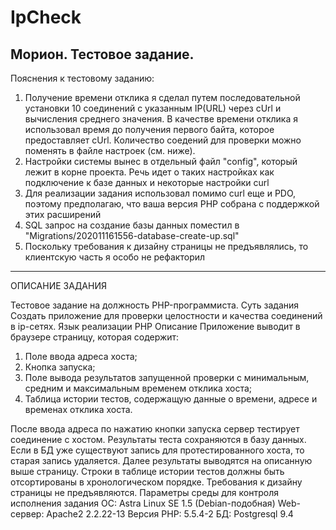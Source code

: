 # IpCheck
Морион. Тестовое задание.
--------------------------------------------------
Пояснения к тестовому заданию:
1) Получение времени отклика я сделал путем последовательной установки 10 соединений с указанным IP(URL) через cUrl и вычисления среднего значения. В качестве времени отклика я использовал время до получения первого байта, которое предоставляет cUrl.
Количество соедений для проверки можно поменять в файле настроек (см. ниже).
2) Настройки системы вынес в отдельный файл "config", который лежит в корне проекта. Речь идет о таких настройках как подключение к базе данных и некоторые настройки curl
3) Для реализации задания использовал помимо curl еще и PDO, поэтому предполагаю, что ваша версия PHP собрана с поддержкой этих расширений
4) SQL запрос на создание базы данных поместил в "Migrations/202011161556-database-create-up.sql"
5) Поскольку требования к дизайну страницы не предъявлялись, то клиентскую часть я особо не рефакторил
---------------------------------------------------
ОПИСАНИЕ ЗАДАНИЯ

Тестовое задание на должность PHP-программиста.
Суть задания
Создать приложение для проверки целостности и качества соединений в ip-сетях.
Язык реализации
PHP
Описание
Приложение выводит в браузере страницу, которая содержит:
1.	Поле ввода адреса хоста;
2.	Кнопка запуска;
3.	Поле вывода результатов запущенной проверки с минимальным, средним и максимальным временем отклика хоста;
4.	Таблица истории тестов, содержащую данные о времени, адресе и временах отклика хоста.

После ввода адреса по нажатию кнопки запуска сервер тестирует соединение с хостом. Результаты теста сохраняются в базу данных. Если в БД уже существуют запись для протестированного хоста, то старая запись удаляется. Далее результаты выводятся на описанную выше страницу. Строки в таблице истории тестов должны быть отсортированы в хронологическом порядке.
Требования к дизайну страницы не предъявляются.
Параметры среды для контроля исполнения задания
ОС: Astra Linux SE 1.5 (Debian-подобная)
Web-сервер: Apache2 2.2.22-13
Версия PHP: 5.5.4-2
БД: Postgresql 9.4